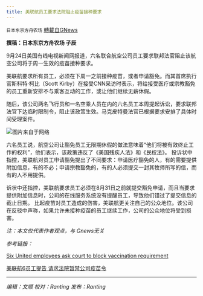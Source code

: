 ```yaml
---
title: 美联航员工要求法院阻止疫苗接种要求
---
```

`日本东京方舟农场` [轉載自GNews](https://gnews.org/zh-hans/1554506/)

**撰稿：日本东京方舟农场 子辰**

9月24日美国有线电视新闻网报道，六名联合航空公司员工要求联邦法官阻止该航空公司将于周一生效的疫苗接种要求。

美联航要求所有员工，必须在下周一之前接种疫苗，或者申请豁免。而其首席执行官斯科特‧柯比（Scott Kirby）在接受CNN采访时表示，将给接受医疗或宗教豁免的员工重新安排不与乘客互动的工作，或让他们继续无薪休假。

随后，该公司两名飞行员和一名空乘人员在内的六名员工本周提起诉讼，要求联邦法官下达临时限制令，阻止该政策生效。马克皮特曼法官已根据要求安排了具体时间受理案件。

![](https://assets.gnews.org/wp-content/uploads/2021/09/id13259075-GettyImages-56491666-600x400-1.jpg)图片来自于网络

六名员工说，航空公司让豁免员工无限期休假的做法意味着“他们将被有效终止工作的权利”，他们表示，该政策违反了《美国残疾人法》和《民权法》。
投诉状中指控，美联航对员工申请豁免提出了不同要求：申请医疗豁免的人，有的需要提供附加信息，有的不必；申请宗教豁免的，有的人必须提交一封其牧师所写的信，而有的人不用提供。

诉状中还指控，美联航要求员工必须在8月31日之前就提交豁免申请，而且当要求提供附加信息时，公司的在线服务系统没有提醒员工，导致他们错过了提交信息的截止日期。
比起疫苗对员工造成的伤害，美联航更关注自己的公众地位。该公司在反驳中声称，如果允许未接种疫苗的员工继续工作，公司的公众地位将受到损害。

*注：本文仅代表作者观点，与 Gnews无关*

*参考链接：*

[Six United employees ask court to block vaccination requirement](https://edition.cnn.com/2021/09/24/politics/united-airlines-employees-vaccine-mandate-lawsuit/index.html)

[美联航6员工提告 请求法院暂禁公司疫苗令](https://www.epochtimes.com/gb/21/9/24/n13258824.htm)

* * *

*编辑：文顺 校对：Ranting 发布：Ranting*
